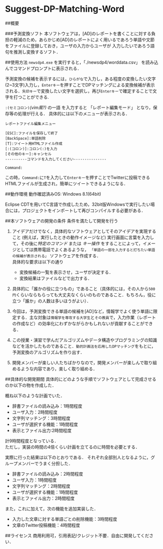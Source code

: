 Suggest-DP-Matching-Word
========================

##概要

###予測変換ソフト
本ソフトウェアは，[AD]のレポートを書くことに対する負担の軽減のため，あらかじめ[AD]のレポートによく用いるであろう単語や文節をファイルに登録しておき，ユーザの入力からユーザが
入力したいであろう語句を推測し変換するソフト．

##使用方法
`newsdp4.exe` を実行すると，「./newsdp4/worddata.csv」 を読み込んでコマンドプロンプトに表示される．

予測変換の候補を表示するには，`ひらがな`で入力し，ある程度の変換したい文字(2~3文字)入力し，`Enterキー`を押すことでDPマッチングによる変換候補が表示される．`矢印キー`で変換したい文字を選択し，再び`Enterキー`で確定することで文字を打つことができる.  

`:(セミコロン)`*(vim風?)* の一語 を入力すると 「レポート編集モード」 となり，保存等の処理が行える．
具体的には以下のメニューが表示される．

    レポートファイル編集メニュー
    
    [ESC]:ファイルを保存して終了
    [BackSpace]:単語削除
    [T]:ツイート用HTMLファイル作成
    [:(コロン)]:コロン(:)を入力
    [その他のキー]:キャンセル
    ----------コマンドを入力してください---------------
    
    Command:

この時，`Command:`に`T`を入力して`Enterキー`を押すことでTwitterに投稿できるHTMLファイルが生成され，簡単にツイートできるようになる．


##動作環境
動作確認済みOS: Windows 8.1(64bit)

Eclipse CDTを用いてC言語で作成したため，32bit版Windowsで実行したい場合には，プロジェクトをインポートして再びコンパイルする必要がある．

##本ソフトウェアの開発の条件
条件を満たして開発を行う

1. アイデアだけでなく，具体的なソフトウェアとしてそのアイデアを実現すること
(例えば，実行したときの動作イメージなど)
 実行画面に言葉を入力して，その後に*特定のコマンド* または *キー操作* をすることによって，イメージとしては携帯電話でよくあるような，
`「単語の一部を入力すると打ちたい単語の候補が表示される」`
ソフトウェアを作成する．  
具体的な要求は以下の通り
   * 変換候補の一覧を表示させ，ユーザが決定する．
   * 変換結果はファイルなどで出力する．  

1. 具体的に「誰かの役に立つもの」であること（具体的には，その人から`500円`くらいならもらっても大丈夫なくらいのものであること．もちろん，役に立つ「誰か」の人数は多いほうがよい）．

1. 今回は，予測変換できる単語の候補を[AD]など，情報学でよく使う単語に限定する．主な対象は`情報学を専攻する大学生`と`その教員`で，入力作業（レポートの作成など）の効率化にわずかながらかもしれないが貢献することができる．

1. この授業・演習で学んだアルゴリズムやデータ構造やプログラミングの知識などを活かしたものであること．`動的計画法を応用したDPマッチング`をもとに，予測変換のアルゴリズムを作り出す．

1. 開発メンバーが楽しい人たちばかりなので，開発メンバーが楽しんで取り組めるような内容であり，楽しく取り組める．

##具体的な開発期間
具体的にどのような手順でソフトウェアとして完成させるのか以下の物を作成した．  

概ね以下のような計画でいた．

* 辞書ファイルの読み込み：1時間程度
* ユーザ入力：2時間程度
* 文字列マッチング：3時間程度
* ユーザが選択する機能：1時間程度
* 表示とファイル出力:2時間程度

計9時間程度となっている．  
ただし，実装の時間の4倍くらい計画を立てるのに時間を必要とする．

実際に行った結果は以下のとおりである．
それぞれ全部別人となるように，グループメンバーでうまく分担した．

* 辞書ファイルの読み込み：2時間程度
* ユーザ入力：1時間程度
* 文字列マッチング：2時間程度
* ユーザが選択する機能：1時間程度
* 表示とファイル出力：2時間程度

また，これに加えて，次の機能を追加実装した．

* 入力した文章に対する単語ごとの削除機能：3時間程度
* 文章のTwitter投稿機能：4時間程度

##ライセンス
商用利用可，引用表記/クレジット不要．自由に開発してください．
